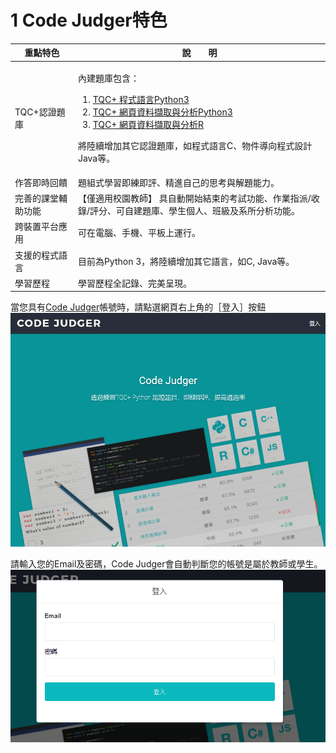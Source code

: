 # 1 Code Judger特色

<table>
  <thead>
    <tr>
      <th style="text-align:center">重點特色</th>
      <th style="text-align:center">說　　明</th>
    </tr>
  </thead>
  <tbody>
    <tr>
      <td style="text-align:left">TQC+認證題庫</td>
      <td style="text-align:left">
      <p></p>
      內建題庫包含：
        <ol>
          <li><a href="https://www.tqcplus.org.tw/CertificateDetail.aspx?CODE=y/zEfkGeQhM=">TQC+ 程式語言Python3</a></li>
          <li><a href="https://www.tqcplus.org.tw/CertificateDetail.aspx?CODE=n3V3YTVlWkQ=">TQC+ 網頁資料擷取與分析Python3</a></li>
          <li><a href="https://www.tqcplus.org.tw/CertificateDetail.aspx?CODE=n3V3YTVlWkQ=">TQC+ 網頁資料擷取與分析R</a></li>
        </ol>
        <p>將陸續增加其它認證題庫，如程式語言C、物件導向程式設計Java等。</p>
      </td>
    </tr>
    <tr>
      <td style="text-align:left">作答即時回饋</td>
      <td style="text-align:left">題組式學習即練即評、精進自己的思考與解題能力。</td>
    </tr>
    <tr>
      <td style="text-align:left">完善的課堂輔助功能</td>
      <td style="text-align:left">
【僅適用校園教師】 具自動開始結束的考試功能、作業指派/收錄/評分、可自建題庫、學生個人、班級及系所分析功能。
      </td>
    </tr>
    <tr>
      <td style="text-align:left">跨裝置平台應用</td>
      <td style="text-align:left">可在電腦、手機、平板上運行。</td>
    </tr>
    <tr>
      <td style="text-align:left">支援的程式語言</td>
      <td style="text-align:left">目前為Python 3，將陸續增加其它語言，如C, Java等。</td>
    </tr>
    <tr>
      <td style="text-align:left">學習歷程</td>
      <td style="text-align:left">學習歷程全記錄、完美呈現。</td>
    </tr>
  </tbody>
</table>

當您具有[Code Judger](http://www.codejudger.com)帳號時，請點選網頁右上角的［登入］按鈕![首頁](.gitbook/assets/cjmd01-01_cj.png)

請輸入您的Email及密碼，Code Judger會自動判斷您的帳號是屬於教師或學生。![登入](.gitbook/assets/cjmd01-02_login.png)
